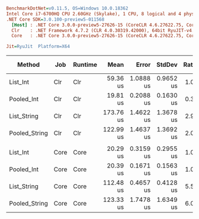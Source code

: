 ``` ini

BenchmarkDotNet=v0.11.5, OS=Windows 10.0.18362
Intel Core i7-6700HQ CPU 2.60GHz (Skylake), 1 CPU, 8 logical and 4 physical cores
.NET Core SDK=3.0.100-preview5-011568
  [Host] : .NET Core 3.0.0-preview5-27626-15 (CoreCLR 4.6.27622.75, CoreFX 4.700.19.22408), 64bit RyuJIT
  Clr    : .NET Framework 4.7.2 (CLR 4.0.30319.42000), 64bit RyuJIT-v4.8.3801.0
  Core   : .NET Core 3.0.0-preview5-27626-15 (CoreCLR 4.6.27622.75, CoreFX 4.700.19.22408), 64bit RyuJIT

Jit=RyuJit  Platform=X64  

```
|        Method |  Job | Runtime |      Mean |     Error |    StdDev | Ratio | RatioSD | Gen 0 | Gen 1 | Gen 2 | Allocated |
|-------------- |----- |-------- |----------:|----------:|----------:|------:|--------:|------:|------:|------:|----------:|
|      List_Int |  Clr |     Clr |  59.36 us | 1.0888 us | 0.9652 us |  1.00 |    0.00 |     - |     - |     - |         - |
|    Pooled_Int |  Clr |     Clr |  19.81 us | 0.2088 us | 0.1630 us |  0.33 |    0.01 |     - |     - |     - |         - |
|   List_String |  Clr |     Clr | 173.76 us | 1.4622 us | 1.3678 us |  2.93 |    0.06 |     - |     - |     - |         - |
| Pooled_String |  Clr |     Clr | 122.99 us | 1.4637 us | 1.3692 us |  2.07 |    0.04 |     - |     - |     - |         - |
|               |      |         |           |           |           |       |         |       |       |       |           |
|      List_Int | Core |    Core |  20.29 us | 0.3159 us | 0.2955 us |  1.00 |    0.00 |     - |     - |     - |         - |
|    Pooled_Int | Core |    Core |  20.39 us | 0.1671 us | 0.1563 us |  1.00 |    0.01 |     - |     - |     - |         - |
|   List_String | Core |    Core | 112.48 us | 0.4657 us | 0.4128 us |  5.55 |    0.08 |     - |     - |     - |         - |
| Pooled_String | Core |    Core | 123.33 us | 1.7478 us | 1.6349 us |  6.08 |    0.12 |     - |     - |     - |         - |
